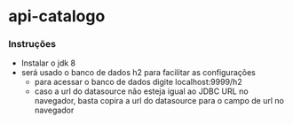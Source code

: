 # api-catalogo
### Instruções 
  - Instalar o jdk 8
  - será usado o banco de dados h2 para facilitar as configurações
    - para acessar o banco de dados digite localhost:9999/h2
    - caso a url do datasource não esteja igual ao JDBC URL no navegador, basta copira a url do datasource para o campo de url no navegador
